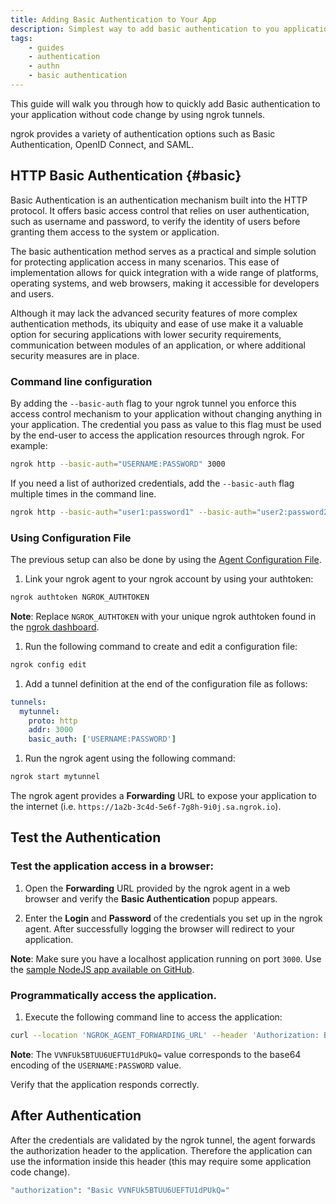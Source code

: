 ```yaml
---
title: Adding Basic Authentication to Your App
description: Simplest way to add basic authentication to you application without code change
tags:
    - guides
    - authentication
    - authn
    - basic authentication
---
```


This guide will walk you through how to quickly add Basic authentication to your application without code change by using ngrok tunnels.

ngrok provides a variety of authentication options such as Basic Authentication, OpenID Connect, and SAML.
 

## HTTP Basic Authentication {#basic}

Basic Authentication is an authentication mechanism built into the HTTP protocol. It offers basic access control  that relies on user authentication, such as username and password, to verify the identity of users before granting them access to the system or application.

The basic authentication method serves as a practical and simple solution for protecting application access in many scenarios. This ease of implementation allows for quick integration with a wide range of platforms, operating systems, and web browsers, making it accessible for developers and users. 

Although it may lack the advanced security features of more complex authentication methods, its ubiquity and ease of use make it a valuable option for securing applications with lower security requirements, communication between modules of an application, or where additional security measures are in place.


### Command line configuration 

By adding the `--basic-auth` flag to your ngrok tunnel you enforce this access control mechanism to your application without changing anything in your application. The credential you pass as value to this flag must be used by the end-user to access the application resources through ngrok. For example:
```bash
ngrok http --basic-auth="USERNAME:PASSWORD" 3000
```

If you need a list of authorized credentials, add the `--basic-auth` flag multiple times in the command line.
```bash
ngrok http --basic-auth="user1:password1" --basic-auth="user2:password2" 3000
```

### Using Configuration File

The previous setup can also be done by using the [Agent Configuration File](/ngrok-agent/config/#tunnel-definitions).

  1. Link your ngrok agent to your ngrok account by using your authtoken:
  ```bash
  ngrok authtoken NGROK_AUTHTOKEN
  ```
  **Note**: Replace `NGROK_AUTHTOKEN` with your unique ngrok authtoken found in the [ngrok dashboard](https://dashboard.ngrok.com/get-started/your-authtoken).

  1. Run the following command to create and edit a configuration file:
  ```bash
  ngrok config edit
  ```

  1. Add a tunnel definition at the end of the configuration file as follows:
  ```yaml
  tunnels:
    mytunnel:
      proto: http
      addr: 3000
      basic_auth: ['USERNAME:PASSWORD']
  ```

  1. Run the ngrok agent using the following command:
  ```bash
  ngrok start mytunnel
  ```

The ngrok agent provides a **Forwarding** URL to expose your application to the internet (i.e. `https://1a2b-3c4d-5e6f-7g8h-9i0j.sa.ngrok.io`).


## Test the Authentication

### Test the application access in a browser:

  1. Open the **Forwarding** URL provided by the ngrok agent in a web browser and verify the **Basic Authentication** popup appears.

  1. Enter the **Login** and **Password** of the credentials you set up in the ngrok agent. After successfully logging the browser will redirect to your application.

  **Note**: Make sure you have a localhost application running on port `3000`. Use the [sample NodeJS app available on GitHub](https://github.com/ngrok/ngrok-webhook-nodejs-sample). 


### Programmatically access the application.

  1. Execute the following command line to access the application:
  ```bash
  curl --location 'NGROK_AGENT_FORWARDING_URL' --header 'Authorization: Basic VVNFUk5BTUU6UEFTU1dPUkQ='
  ```

  **Note**: The `VVNFUk5BTUU6UEFTU1dPUkQ=` value corresponds to the base64 encoding of the `USERNAME:PASSWORD` value.

Verify that the application responds correctly.


## After Authentication

After the credentials are validated by the ngrok tunnel, the agent forwards the authorization header to the application. Therefore the application can use the information inside this header (this may require some application code change).

```bash
"authorization": "Basic VVNFUk5BTUU6UEFTU1dPUkQ="
```

